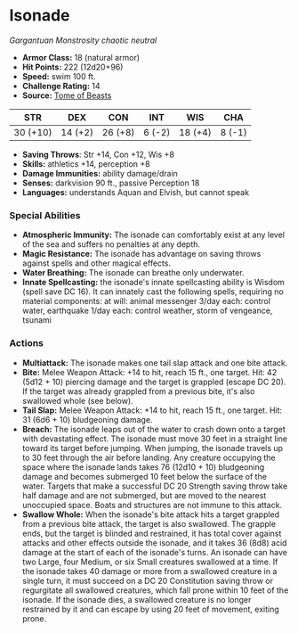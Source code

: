 # Isonade

*Gargantuan* *Monstrosity* *chaotic neutral*

- **Armor Class:** 18 (natural armor)
- **Hit Points:** 222 (12d20+96)
- **Speed:** swim 100 ft.
- **Challenge Rating:** 14
- **Source:** [Tome of Beasts](https://koboldpress.com/kpstore/product/tome-of-beasts-for-5th-edition-print/)

| STR | DEX | CON | INT | WIS | CHA |
| --- | --- | --- | --- | --- | --- |
| 30 (+10) | 14 (+2) | 26 (+8) | 6 (-2) | 18 (+4) | 8 (-1) |

- **Saving Throws**: Str +14, Con +12, Wis +8
- **Skills:** athletics +14, perception +8
- **Damage Immunities:** ability damage/drain
- **Senses:** darkvision 90 ft., passive Perception 18
- **Languages:** understands Aquan and Elvish, but cannot speak
### Special Abilities
- **Atmospheric Immunity:** The isonade can comfortably exist at any level of the sea and suffers no penalties at any depth.
- **Magic Resistance:** The isonade has advantage on saving throws against spells and other magical effects.
- **Water Breathing:** The isonade can breathe only underwater.
- **Innate Spellcasting:** the isonade's innate spellcasting ability is Wisdom (spell save DC 16). It can innately cast the following spells, requiring no material components:  at will: animal messenger  3/day each: control water, earthquake  1/day each: control weather, storm of vengeance, tsunami
### Actions
- **Multiattack:** The isonade makes one tail slap attack and one bite attack.
- **Bite:** Melee Weapon Attack: +14 to hit, reach 15 ft., one target. Hit: 42 (5d12 + 10) piercing damage and the target is grappled (escape DC 20). If the target was already grappled from a previous bite, it's also swallowed whole (see below).
- **Tail Slap:** Melee Weapon Attack: +14 to hit, reach 15 ft., one target. Hit: 31 (6d6 + 10) bludgeoning damage.
- **Breach:** The isonade leaps out of the water to crash down onto a target with devastating effect. The isonade must move 30 feet in a straight line toward its target before jumping. When jumping, the isonade travels up to 30 feet through the air before landing. Any creature occupying the space where the isonade lands takes 76 (12d10 + 10) bludgeoning damage and becomes submerged 10 feet below the surface of the water. Targets that make a successful DC 20 Strength saving throw take half damage and are not submerged, but are moved to the nearest unoccupied space. Boats and structures are not immune to this attack.
- **Swallow Whole:** When the isonade's bite attack hits a target grappled from a previous bite attack, the target is also swallowed. The grapple ends, but the target is blinded and restrained, it has total cover against attacks and other effects outside the isonade, and it takes 36 (8d8) acid damage at the start of each of the isonade's turns. An isonade can have two Large, four Medium, or six Small creatures swallowed at a time. If the isonade takes 40 damage or more from a swallowed creature in a single turn, it must succeed on a DC 20 Constitution saving throw or regurgitate all swallowed creatures, which fall prone within 10 feet of the isonade. If the isonade dies, a swallowed creature is no longer restrained by it and can escape by using 20 feet of movement, exiting prone.
